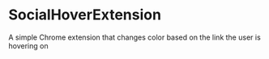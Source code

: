 SocialHoverExtension
====================

A simple Chrome extension that changes color based on the link the user is hovering on